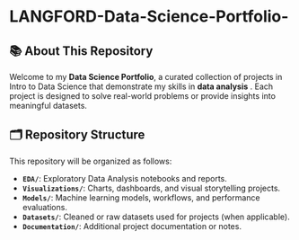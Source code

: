 # LANGFORD-Data-Science-Portfolio-

## 📚 About This Repository
Welcome to my **Data Science Portfolio**, a curated collection of projects in Intro to Data Science that demonstrate my skills in **data analysis** . Each project is designed to solve real-world problems or provide insights into meaningful datasets.

## 🗂️ Repository Structure
This repository will be organized as follows:
- **`EDA/`**: Exploratory Data Analysis notebooks and reports.
- **`Visualizations/`**: Charts, dashboards, and visual storytelling projects.
- **`Models/`**: Machine learning models, workflows, and performance evaluations.
- **`Datasets/`**: Cleaned or raw datasets used for projects (when applicable).
- **`Documentation/`**: Additional project documentation or notes.

